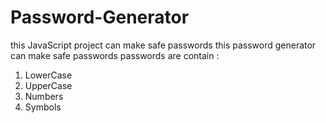 # Password-Generator
this JavaScript project can make safe passwords
this password generator can make safe passwords
passwords are contain : 
1. LowerCase
2. UpperCase
3. Numbers
4. Symbols

